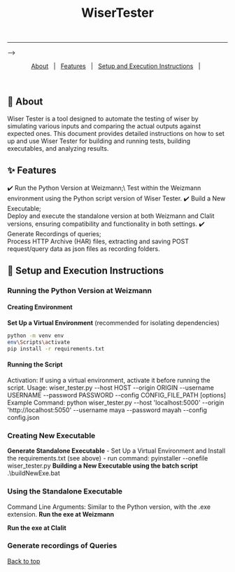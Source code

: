 <div align="center" id="top"> 
  <h1 align="center">WiserTester</h1>
  &#xa0;

</div>

<hr> -->

<p align="center">
  <a href="#dart-about">About</a> &#xa0; | &#xa0; 
  <a href="#sparkles-features">Features</a> &#xa0; | &#xa0;
  <a href="#checkered_flag-starting">Setup and Execution Instructions</a> &#xa0; | &#xa0;
</p>

<br>

## :dart: About ##

Wiser Tester is a tool designed to automate the testing of wiser by simulating various inputs and comparing the actual outputs against expected ones. This document provides detailed instructions on how to set up and use Wiser Tester for building and running tests, building executables, and analyzing results.

## :sparkles: Features ##

:heavy_check_mark: Run the Python Version at Weizmann;\ 
Test within the Weizmann environment using the Python script version of Wiser Tester.
:heavy_check_mark: Build a New Executable;\
Deploy and execute the standalone version at both Weizmann and Clalit versions, ensuring compatibility and functionality in both settings.
:heavy_check_mark: Generate Recordings of queries;\
Process HTTP Archive (HAR) files, extracting and saving POST request/query data as json files as recording folders.

## :checkered_flag: Setup and Execution Instructions ##

### Running the Python Version at Weizmann 

#### Creating Environment
 **Set Up a Virtual Environment** (recommended for isolating dependencies)
   ```bash
   python -m venv env
   env\Scripts\activate
   pip install -r requirements.txt
  ```
#### Running the Script
  Activation: If using a virtual environment, activate it before running the script.
  Usage:
    wiser_tester.py --host HOST --origin ORIGIN --username USERNAME --password PASSWORD --config CONFIG_FILE_PATH [options]
  Example Command:
    python wiser_tester.py --host 'localhost:5000' --origin 'http://localhost:5050' --username maya --password mayah --config config.json

### Creating New Executable
  **Generate Standalone Executable**
    - Set Up a Virtual Environment and Install the requirements.txt  (see above)
    - run command: pyinstaller --onefile wiser_tester.py
  **Building a New Executable using the batch script**
    .\buildNewExe.bat

### Using the Standalone Executable
  Command Line Arguments: Similar to the Python version, with the .exe extension.
  **Run the exe at Weizmann**

  **Run the exe at Clalit**


### Generate recordings of Queries


<a href="#top">Back to top</a>
